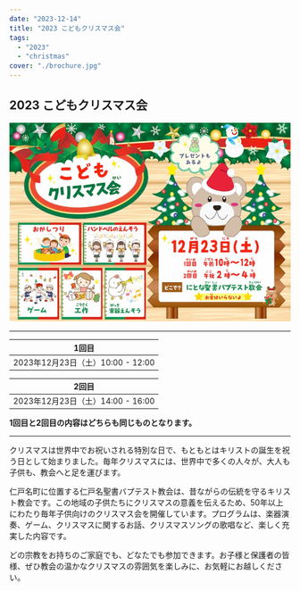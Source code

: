 ```yaml
---
date: "2023-12-14"
title: "2023 こどもクリスマス会"
tags:
  - "2023"
  - "christmas"
cover: "./brochure.jpg"
---
```


## 2023 こどもクリスマス会

![](./brochure.jpg)

---

| 1回目 |
| ------------------------------- |
| 2023年12月23日（土）10:00 - 12:00 |

| 2回目 |
| ------------------------------- |
| 2023年12月23日（土）14:00 - 16:00 |

**1回目と2回目の内容はどちらも同じものとなります。**

---

クリスマスは世界中でお祝いされる特別な日で、もともとはキリストの誕生を祝う日として始まりました。毎年クリスマスには、世界中で多くの人々が、大人も子供も、教会へと足を運びます。

仁戸名町に位置する仁戸名聖書バプテスト教会は、昔ながらの伝統を守るキリスト教会です。この地域の子供たちにクリスマスの意義を伝えるため、50年以上にわたり毎年子供向けのクリスマス会を開催しています。プログラムは、楽器演奏、ゲーム、クリスマスに関するお話、クリスマスソングの歌唱など、楽しく充実した内容です。

どの宗教をお持ちのご家庭でも、どなたでも参加できます。お子様と保護者の皆様、ぜひ教会の温かなクリスマスの雰囲気を楽しみに、お気軽にお越しください。
